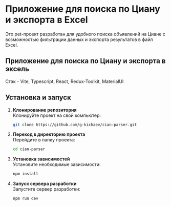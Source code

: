# Приложение для поиска по Циану и экспорта в Excel

Это pet-проект разработан для удобного поиска объявлений на Циане с возможностью фильтрации данных и экспорта результатов в файл Excel.

## Приложение для поиска по Циану и экспорта в эксель

Стэк - Vite, Typescript, React, Redux-Toolkit, MaterialUI

## Установка и запуск

1. **Клонирование репозитория**  
   Клонируйте проект на свой компьютер:

   ```bash
   git clone https://github.com/g-kichaev/cian-parser.git
   ```

2. **Переход в директорию проекта**  
   Перейдите в папку проекта:

   ```bash
   cd cian-parser
   ```

3. **Установка зависимостей**  
   Установите необходимые зависимости:

   ```bash
   npm install
   ```

4. **Запуск сервера разработки**  
   Запустите сервер разработки:
   ```bash
   npm run dev
   ```
